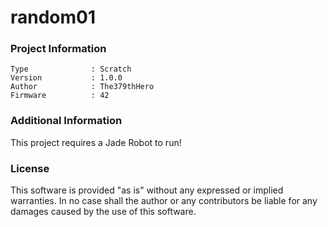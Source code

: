 random01
================



### Project Information
```
Type              : Scratch
Version           : 1.0.0
Author            : The379thHero
Firmware          : 42
```

### Additional Information
This project requires a Jade Robot to run!

### License
This software is provided "as is" without any expressed or implied warranties.  In no case shall the author or any contributors be liable for any damages caused by the use of this software.

